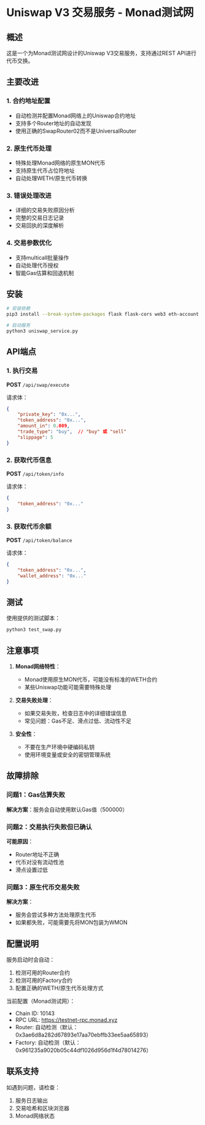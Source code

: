 # Uniswap V3 交易服务 - Monad测试网

## 概述
这是一个为Monad测试网设计的Uniswap V3交易服务，支持通过REST API进行代币交换。

## 主要改进

### 1. 合约地址配置
- 自动检测并配置Monad网络上的Uniswap合约地址
- 支持多个Router地址的自动发现
- 使用正确的SwapRouter02而不是UniversalRouter

### 2. 原生代币处理
- 特殊处理Monad网络的原生MON代币
- 支持原生代币占位符地址
- 自动处理WETH/原生代币转换

### 3. 错误处理改进
- 详细的交易失败原因分析
- 完整的交易日志记录
- 交易回执的深度解析

### 4. 交易参数优化
- 支持multicall批量操作
- 自动处理代币授权
- 智能Gas估算和回退机制

## 安装

```bash
# 安装依赖
pip3 install --break-system-packages flask flask-cors web3 eth-account python-dotenv

# 启动服务
python3 uniswap_service.py
```

## API端点

### 1. 执行交易
**POST** `/api/swap/execute`

请求体：
```json
{
    "private_key": "0x...",
    "token_address": "0x...",
    "amount_in": 0.009,
    "trade_type": "buy",  // "buy" 或 "sell"
    "slippage": 5
}
```

### 2. 获取代币信息
**POST** `/api/token/info`

请求体：
```json
{
    "token_address": "0x..."
}
```

### 3. 获取代币余额
**POST** `/api/token/balance`

请求体：
```json
{
    "token_address": "0x...",
    "wallet_address": "0x..."
}
```

## 测试

使用提供的测试脚本：
```bash
python3 test_swap.py
```

## 注意事项

1. **Monad网络特性**：
   - Monad使用原生MON代币，可能没有标准的WETH合约
   - 某些Uniswap功能可能需要特殊处理

2. **交易失败处理**：
   - 如果交易失败，检查日志中的详细错误信息
   - 常见问题：Gas不足、滑点过低、流动性不足

3. **安全性**：
   - 不要在生产环境中硬编码私钥
   - 使用环境变量或安全的密钥管理系统

## 故障排除

### 问题1：Gas估算失败
**解决方案**：服务会自动使用默认Gas值（500000）

### 问题2：交易执行失败但已确认
**可能原因**：
- Router地址不正确
- 代币对没有流动性池
- 滑点设置过低

### 问题3：原生代币交易失败
**解决方案**：
- 服务会尝试多种方法处理原生代币
- 如果都失败，可能需要先将MON包装为WMON

## 配置说明

服务启动时会自动：
1. 检测可用的Router合约
2. 检测可用的Factory合约
3. 配置正确的WETH/原生代币处理方式

当前配置（Monad测试网）：
- Chain ID: 10143
- RPC URL: https://testnet-rpc.monad.xyz
- Router: 自动检测（默认：0x3ae6d8a282d67893e17aa70ebffb33ee5aa65893）
- Factory: 自动检测（默认：0x961235a9020b05c44df1026d956d1f4d78014276）

## 联系支持

如遇到问题，请检查：
1. 服务日志输出
2. 交易哈希和区块浏览器
3. Monad网络状态